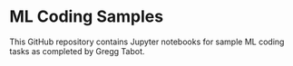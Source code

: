 # ML Coding Samples
This GitHub repository contains Jupyter notebooks for sample ML coding tasks as completed by Gregg Tabot.
